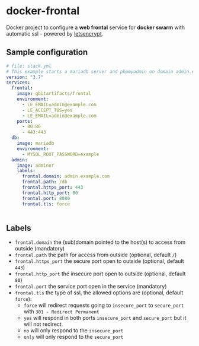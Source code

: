 # docker-frontal

Docker project to configure a **web frontal** service for **docker swarm** with automatic ssl - powered by [letsencrypt](https://letsencrypt.org/).

## Sample configuration

```yaml
# file: stack.yml
# This example starts a mariadb server and phpmyadmin on domain admin.example.com
version: "3.7"
services:
  frontal:
    image: qbitartifacts/frontal
    environment:
      - LE_EMAIL=admin@example.com
      - LE_ACCEPT_TOS=yes
      - LE_EMAIL=admin@example.com
    ports:
      - 80:80
      - 443:443
  db:
    image: mariadb
    environment:
      - MYSQL_ROOT_PASSWORD=example
  admin:
    image: adminer
    labels:
      frontal.domain: admin.example.com
      frontal.path: /db
      frontal.https_port: 443
      frontal.http_port: 80
      frontal.port: 8080
      frontal.tls: force
  
```

## Labels
* `frontal.domain` the (sub)domain pointed to the host(s) to access from outside (mandatory)
* `frontal.path` the path for access from outside (optional, default `/`)
* `frontal.https_port` the secure port open to outside (optional, default `443`)
* `frontal.http_port` the insecure port open to outside (optional, default `80`)
* `frontal.port` the service port open in the service (mandatory)
* `frontal.tls` the type of ssl, the allowed options are (optional, default `force`):
  - `force` will redirect requests going to `insecure_port` to `secure_port` with `301 - Redirect Permanent`
  - `yes` will respond in both ports `insecure_port` and `secure_port` but it will not redirect. 
  - `no` will only respond to the `insecure_port`
  - `only` will only respond to the `secure_port`
